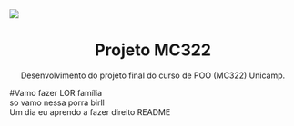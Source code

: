 <img src="https://gamehall.com.br/wp-content/uploads/2019/10/Legends-of-Runeterra-Banner.jpg"/>
<h1 align="center"> Projeto MC322 </h1>
<p align="center">Desenvolvimento do projeto final do curso de POO (MC322) Unicamp.</p>

#Vamo fazer LOR família  
so vamo nessa porra birll  
Um dia eu aprendo a fazer direito README
